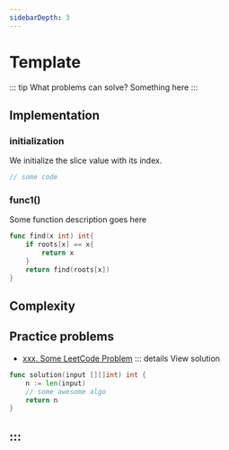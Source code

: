 ```yaml
---
sidebarDepth: 3
---
```

# Template

::: tip What problems can solve?
Something here
:::



## Implementation 


### initialization

We initialize the slice value with its index. 

```go
// some code
```

### func1()
Some function description goes here
```go
func find(x int) int{
    if roots[x] == x{
        return x
    }
    return find(roots[x])
}
```

## Complexity 

## Practice problems

* [xxx. Some LeetCode Problem](https://leetcode.com/problems/some-leetcode-problem/) 
::: details View solution

```go
func solution(input [][]int) int {
    n := len(input)
    // some awesome algo
    return n
}
```
:::
---